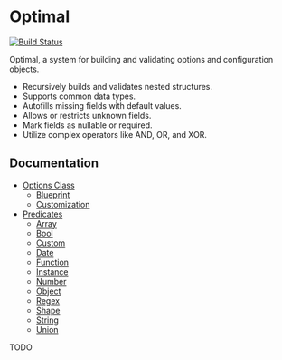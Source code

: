 # Optimal

[![Build Status](https://travis-ci.org/milesj/optimal.svg?branch=master)](https://travis-ci.org/milesj/optimal)

Optimal, a system for building and validating options and configuration objects.

* Recursively builds and validates nested structures.
* Supports common data types.
* Autofills missing fields with default values.
* Allows or restricts unknown fields.
* Mark fields as nullable or required.
* Utilize complex operators like AND, OR, and XOR.

## Documentation

* [Options Class](#options-class)
  * [Blueprint](#predicate-blueprint)
  * [Customization](#customization)
* [Predicates](#predicates)
  * [Array](#array)
  * [Bool](#bool)
  * [Custom](#custom)
  * [Date](#date)
  * [Function](#func)
  * [Instance](#instance)
  * [Number](#number)
  * [Object](#object)
  * [Regex](#regex)
  * [Shape](#shape)
  * [String](#string)
  * [Union](#union)

TODO
